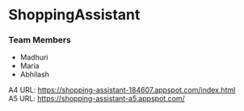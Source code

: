 # ShoppingAssistant

### Team Members
* Madhuri
* Maria
* Abhilash

A4 URL: https://shopping-assistant-184607.appspot.com/index.html <br />
A5 URL: https://shopping-assistant-a5.appspot.com/ <br />
